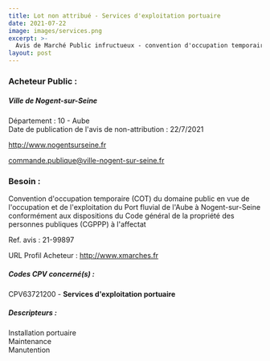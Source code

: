 ```yaml
---
title: Lot non attribué - Services d'exploitation portuaire
date: 2021-07-22
image: images/services.png
excerpt: >-
  Avis de Marché Public infructueux - convention d'occupation temporaire (cot) du domaine public en vue de l'occupation et de l'exploitation du port fluvial de l'aube à nogent-sur-seine
layout: post
---
```


### Acheteur Public :
##### Ville de Nogent-sur-Seine
Département : 10 - Aube<br/>
Date de publication de l'avis de non-attribution : 22/7/2021


http://www.nogentsurseine.fr

commande.publique@ville-nogent-sur-seine.fr


### Besoin :

Convention d'occupation temporaire (COT) du domaine public en vue de l'occupation et de l'exploitation du Port fluvial de l'Aube à Nogent-sur-Seine conformément aux dispositions du Code général de la propriété des personnes publiques (CGPPP) à l'affectat

Ref. avis : 21-99897

URL Profil Acheteur : http://www.xmarches.fr

##### Codes CPV concerné(s) :
CPV63721200 - **Services d'exploitation portuaire** <br/>

##### Descripteurs :
Installation portuaire <br/>
Maintenance <br/>
Manutention <br/>
